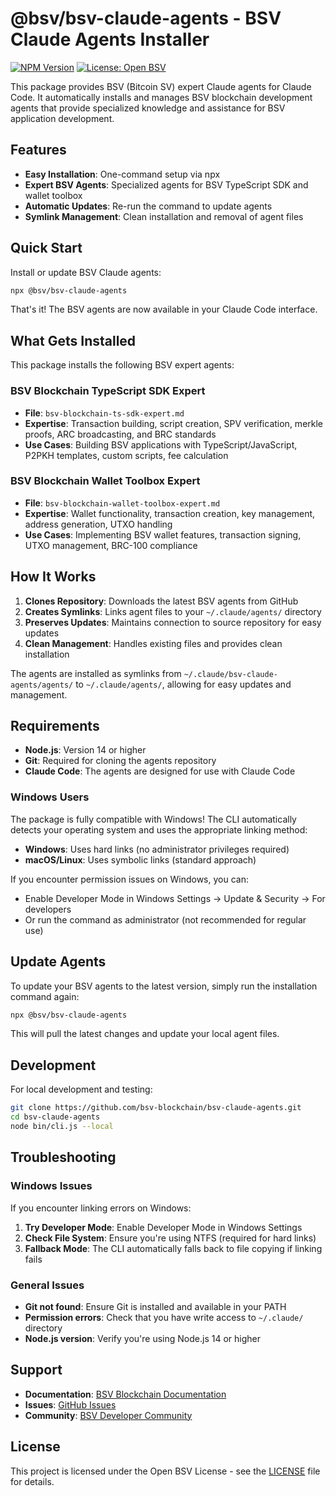 # @bsv/bsv-claude-agents - BSV Claude Agents Installer

[![NPM Version](https://img.shields.io/npm/v/@bsv/bsv-claude-agents)](https://www.npmjs.com/package/@bsv/bsv-claude-agents)
[![License: Open BSV](https://img.shields.io/badge/License-Open%20BSV-blue.svg)](https://github.com/bsv-blockchain/bsv-claude-agents/blob/main/LICENSE)

This package provides BSV (Bitcoin SV) expert Claude agents for Claude Code. It automatically installs and manages BSV blockchain development agents that provide specialized knowledge and assistance for BSV application development.

## Features

- **Easy Installation**: One-command setup via npx
- **Expert BSV Agents**: Specialized agents for BSV TypeScript SDK and wallet toolbox
- **Automatic Updates**: Re-run the command to update agents
- **Symlink Management**: Clean installation and removal of agent files

## Quick Start

Install or update BSV Claude agents:

```bash
npx @bsv/bsv-claude-agents
```

That's it! The BSV agents are now available in your Claude Code interface.

## What Gets Installed

This package installs the following BSV expert agents:

### BSV Blockchain TypeScript SDK Expert
- **File**: `bsv-blockchain-ts-sdk-expert.md`
- **Expertise**: Transaction building, script creation, SPV verification, merkle proofs, ARC broadcasting, and BRC standards
- **Use Cases**: Building BSV applications with TypeScript/JavaScript, P2PKH templates, custom scripts, fee calculation

### BSV Blockchain Wallet Toolbox Expert  
- **File**: `bsv-blockchain-wallet-toolbox-expert.md`
- **Expertise**: Wallet functionality, transaction creation, key management, address generation, UTXO handling
- **Use Cases**: Implementing BSV wallet features, transaction signing, UTXO management, BRC-100 compliance

## How It Works

1. **Clones Repository**: Downloads the latest BSV agents from GitHub
2. **Creates Symlinks**: Links agent files to your `~/.claude/agents/` directory  
3. **Preserves Updates**: Maintains connection to source repository for easy updates
4. **Clean Management**: Handles existing files and provides clean installation

The agents are installed as symlinks from `~/.claude/bsv-claude-agents/agents/` to `~/.claude/agents/`, allowing for easy updates and management.

## Requirements

- **Node.js**: Version 14 or higher
- **Git**: Required for cloning the agents repository
- **Claude Code**: The agents are designed for use with Claude Code

### Windows Users
The package is fully compatible with Windows! The CLI automatically detects your operating system and uses the appropriate linking method:
- **Windows**: Uses hard links (no administrator privileges required)
- **macOS/Linux**: Uses symbolic links (standard approach)

If you encounter permission issues on Windows, you can:
- Enable Developer Mode in Windows Settings → Update & Security → For developers
- Or run the command as administrator (not recommended for regular use)

## Update Agents

To update your BSV agents to the latest version, simply run the installation command again:

```bash
npx @bsv/bsv-claude-agents
```

This will pull the latest changes and update your local agent files.

## Development

For local development and testing:

```bash
git clone https://github.com/bsv-blockchain/bsv-claude-agents.git
cd bsv-claude-agents
node bin/cli.js --local
```

## Troubleshooting

### Windows Issues
If you encounter linking errors on Windows:
1. **Try Developer Mode**: Enable Developer Mode in Windows Settings
2. **Check File System**: Ensure you're using NTFS (required for hard links)
3. **Fallback Mode**: The CLI automatically falls back to file copying if linking fails

### General Issues
- **Git not found**: Ensure Git is installed and available in your PATH
- **Permission errors**: Check that you have write access to `~/.claude/` directory
- **Node.js version**: Verify you're using Node.js 14 or higher

## Support

- **Documentation**: [BSV Blockchain Documentation](https://docs.bsvblockchain.org/)
- **Issues**: [GitHub Issues](https://github.com/bsv-blockchain/bsv-claude-agents/issues)
- **Community**: [BSV Developer Community](https://discord.gg/bsv)

## License

This project is licensed under the Open BSV License - see the [LICENSE](LICENSE) file for details.